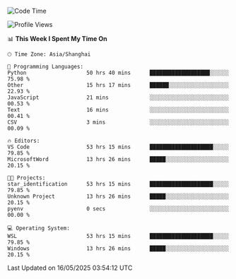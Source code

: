 <!--START_SECTION:waka-->
![Code Time](http://img.shields.io/badge/Code%20Time-2%2C854%20hrs%2014%20mins-blue)

![Profile Views](http://img.shields.io/badge/Profile%20Views-0-blue)

📊 **This Week I Spent My Time On** 

```text
🕑︎ Time Zone: Asia/Shanghai

💬 Programming Languages: 
Python                   50 hrs 40 mins      ███████████████████░░░░░░   75.98 % 
Other                    15 hrs 17 mins      ██████░░░░░░░░░░░░░░░░░░░   22.93 % 
JavaScript               21 mins             ░░░░░░░░░░░░░░░░░░░░░░░░░   00.53 % 
Text                     16 mins             ░░░░░░░░░░░░░░░░░░░░░░░░░   00.41 % 
CSV                      3 mins              ░░░░░░░░░░░░░░░░░░░░░░░░░   00.09 % 

🔥 Editors: 
VS Code                  53 hrs 15 mins      ████████████████████░░░░░   79.85 % 
MicrosoftWord            13 hrs 26 mins      █████░░░░░░░░░░░░░░░░░░░░   20.15 % 

🐱‍💻 Projects: 
star_identification      53 hrs 15 mins      ████████████████████░░░░░   79.85 % 
Unknown Project          13 hrs 26 mins      █████░░░░░░░░░░░░░░░░░░░░   20.15 % 
pyenv                    0 secs              ░░░░░░░░░░░░░░░░░░░░░░░░░   00.00 % 

💻 Operating System: 
WSL                      53 hrs 15 mins      ████████████████████░░░░░   79.85 % 
Windows                  13 hrs 26 mins      █████░░░░░░░░░░░░░░░░░░░░   20.15 % 
```


 Last Updated on 16/05/2025 03:54:12 UTC
<!--END_SECTION:waka-->